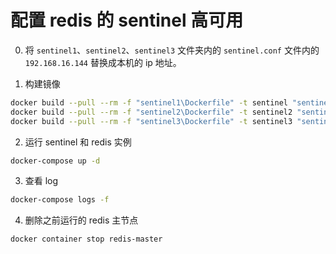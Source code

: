 # 配置 redis 的 sentinel 高可用

0. 将 `sentinel1`、`sentinel2`、`sentinel3` 文件夹内的 `sentinel.conf` 文件内的 `192.168.16.144` 替换成本机的 ip 地址。

1. 构建镜像

```bash
docker build --pull --rm -f "sentinel1\Dockerfile" -t sentinel "sentinel1"
docker build --pull --rm -f "sentinel2\Dockerfile" -t sentinel2 "sentinel2" 
docker build --pull --rm -f "sentinel3\Dockerfile" -t sentinel3 "sentinel3" 
```

2. 运行 sentinel 和 redis 实例

```bash
docker-compose up -d
```

3. 查看 log

```bash
docker-compose logs -f
```

4. 删除之前运行的 redis 主节点

```bash
docker container stop redis-master
```